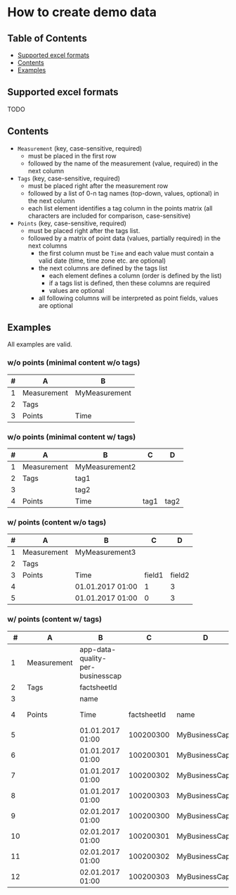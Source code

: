 # How to create demo data

## Table of Contents
 
- [Supported excel formats](#supported-excel-formats)
- [Contents](#contents)
- [Examples](#examples)

## Supported excel formats

TODO

## Contents

* ```Measurement``` (key, case-sensitive, required)
	* must be placed in the first row
	* followed by the name of the measurement (value, required) in the next column
* ```Tags``` (key, case-sensitive, required)
	* must be placed right after the measurement row
	* followed by a list of 0-n tag names (top-down, values, optional) in the next column
	* each list element identifies a tag column in the points matrix (all characters are included for comparison, case-sensitive)
* ```Points``` (key, case-sensitive, required)
	* must be placed right after the tags list.
	* followed by a matrix of point data (values, partially required) in the next columns
		* the first column must be ```Time``` and each value must contain a valid date (time, time zone etc. are optional)
		* the next columns are defined by the tags list
			* each element defines a column (order is defined by the list)
			* if a tags list is defined, then these columns are required
			* values are optional
		* all following columns will be interpreted as point fields, values are optional

## Examples

All examples are valid.

### w/o points (minimal content w/o tags)

\#  |  A  |  B
--- | --- | ---
  1 | Measurement | MyMeasurement
  2 | Tags
  3 | Points | Time

### w/o points (minimal content w/ tags)

\#  |  A  |  B  |  C  |  D
--- | --- | --- | --- | ---
  1 | Measurement | MyMeasurement2
  2 | Tags | tag1
  3 | | tag2
  4 | Points | Time | tag1 | tag2

### w/ points (content w/o tags)

\#  |  A  |  B  |  C  |  D
--- | --- | --- | --- | ---
  1 | Measurement | MyMeasurement3
  2 | Tags
  3 | Points | Time | field1 | field2
  4 | | 01.01.2017 01:00 | 1 | 3
  5 | | 01.01.2017 01:00 | 0 | 3

### w/ points (content w/ tags)

\#  |  A  |  B  |  C  |  D  |  E  |  F
--- | --- | --- | --- | --- | --- | ---
  1 | Measurement | app-data-quality-per-businesscap
  2 | Tags | factsheetId
  3 | | name
  4 | Points | Time | factsheetId | name | complete | not complete
  5 | | 01.01.2017 01:00 | 100200300 | MyBusinessCap1 | 1 | 3
  6 | | 01.01.2017 01:00 | 100200301 | MyBusinessCap2 | 0 | 3
  7 | | 01.01.2017 01:00 | 100200302 | MyBusinessCap3 | 4 | 2
  8 | | 01.01.2017 01:00 | 100200303 | MyBusinessCap4 | 2 | 0
  9 | | 02.01.2017 01:00 | 100200300 | MyBusinessCap1 | 3 | 1
 10 | | 02.01.2017 01:00 | 100200301 | MyBusinessCap2 | 1 | 2
 11 | | 02.01.2017 01:00 | 100200302 | MyBusinessCap3 | 5 | 1
 12 | | 02.01.2017 01:00 | 100200303 | MyBusinessCap4 | 2 | 0